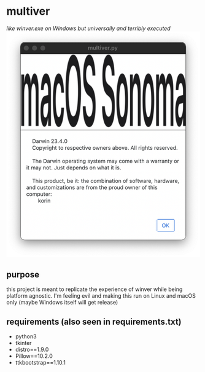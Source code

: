 # multiver

*like winver.exe on Windows but universally and terribly executed*
![sample of multiver.py running on my macOS Sonoma machine](/assets/sample.png)

## purpose

this project is meant to replicate the experience of winver while being platform agnostic. I'm feeling evil and making this run on Linux and macOS only
(maybe Windows itself will get release)

## requirements (also seen in requirements.txt)

* python3
* tkinter
* distro==1.9.0
* Pillow==10.2.0
* ttkbootstrap==1.10.1

